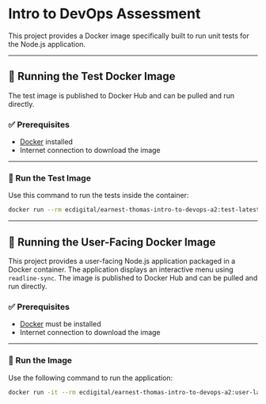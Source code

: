 
# Intro to DevOps Assessment 

This project provides a Docker image specifically built to run unit tests for the Node.js application.

---

## 🧪 Running the Test Docker Image

The test image is published to Docker Hub and can be pulled and run directly.

### ✅ Prerequisites

- [Docker](https://docs.docker.com/get-docker/) installed
- Internet connection to download the image

---

### 🚀 Run the Test Image

Use this command to run the tests inside the container:

```bash
docker run --rm ecdigital/earnest-thomas-intro-to-devops-a2:test-latest
```

---

## 🐳 Running the User-Facing Docker Image

This project provides a user-facing Node.js application packaged in a Docker container. The application displays an interactive menu using `readline-sync`.
The image is published to Docker Hub and can be pulled and run directly.

### ✅ Prerequisites

- [Docker](https://docs.docker.com/get-docker/) must be installed
- Internet connection to download the image

---

### 🚀 Run the Image

Use the following command to run the application:

```bash
docker run -it --rm ecdigital/earnest-thomas-intro-to-devops-a2:user-latest
```

